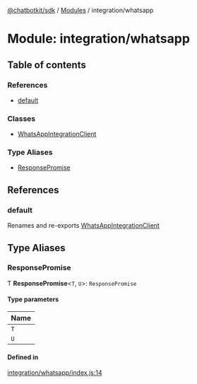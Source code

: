 [@chatbotkit/sdk](../README.md) / [Modules](../modules.md) / integration/whatsapp

# Module: integration/whatsapp

## Table of contents

### References

- [default](integration_whatsapp.md#default)

### Classes

- [WhatsAppIntegrationClient](../classes/integration_whatsapp.WhatsAppIntegrationClient.md)

### Type Aliases

- [ResponsePromise](integration_whatsapp.md#responsepromise)

## References

### default

Renames and re-exports [WhatsAppIntegrationClient](../classes/integration_whatsapp.WhatsAppIntegrationClient.md)

## Type Aliases

### ResponsePromise

Ƭ **ResponsePromise**\<`T`, `U`\>: `ResponsePromise`

#### Type parameters

| Name |
| :------ |
| `T` |
| `U` |

#### Defined in

[integration/whatsapp/index.js:14](https://github.com/chatbotkit/node-sdk/blob/b5ebcd8/packages/sdk/src/integration/whatsapp/index.js#L14)
